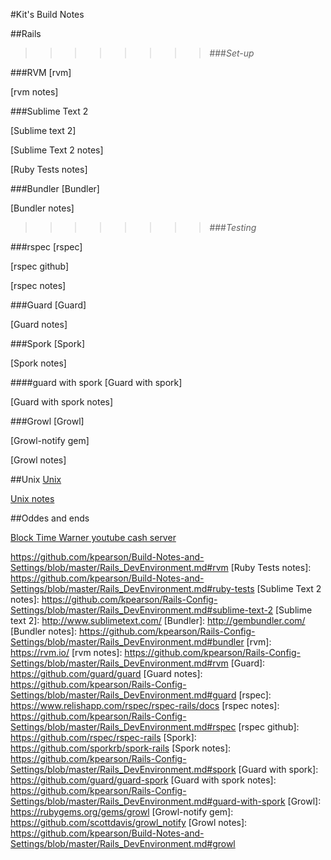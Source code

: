 #Kit's Build Notes

##Rails

>>>>>>>>###<em>Set-up</em>

###RVM
[rvm]

[rvm notes]

###Sublime Text 2

[Sublime text 2]

[Sublime Text 2 notes]

[Ruby Tests notes]



###Bundler
[Bundler]

[Bundler notes]


>>>>>>>>###<em>Testing</em>

###rspec
[rspec]

[rspec github]

[rspec notes]



###Guard
[Guard]

[Guard notes]



###Spork
[Spork]

[Spork notes]



####guard with spork
[Guard with spork]

[Guard with spork notes]



###Growl
[Growl]

[Growl-notify gem]

[Growl notes]



##Unix
[Unix]

[Unix notes]



##Oddes and ends

[Block Time Warner youtube cash server]


https://github.com/kpearson/Build-Notes-and-Settings/blob/master/Rails_DevEnvironment.md#rvm
[Ruby Tests notes]: https://github.com/kpearson/Build-Notes-and-Settings/blob/master/Rails_DevEnvironment.md#ruby-tests
[Sublime Text 2 notes]: https://github.com/kpearson/Rails-Config-Settings/blob/master/Rails_DevEnvironment.md#sublime-text-2
[Sublime text 2]: http://www.sublimetext.com/
[Bundler]: http://gembundler.com/
[Bundler notes]: https://github.com/kpearson/Rails-Config-Settings/blob/master/Rails_DevEnvironment.md#bundler
[rvm]: https://rvm.io/
[rvm notes]: https://github.com/kpearson/Rails-Config-Settings/blob/master/Rails_DevEnvironment.md#rvm
[Guard]: https://github.com/guard/guard
[Guard notes]: https://github.com/kpearson/Rails-Config-Settings/blob/master/Rails_DevEnvironment.md#guard
[rspec]: https://www.relishapp.com/rspec/rspec-rails/docs
[rspec notes]: https://github.com/kpearson/Rails-Config-Settings/blob/master/Rails_DevEnvironment.md#rspec
[rspec github]: https://github.com/rspec/rspec-rails
[Spork]: https://github.com/sporkrb/spork-rails
[Spork notes]: https://github.com/kpearson/Rails-Config-Settings/blob/master/Rails_DevEnvironment.md#spork
[Guard with spork]: https://github.com/guard/guard-spork
[Guard with spork notes]: https://github.com/kpearson/Rails-Config-Settings/blob/master/Rails_DevEnvironment.md#guard-with-spork
[Growl]: https://rubygems.org/gems/growl
[Growl-notify gem]: https://github.com/scottdavis/growl_notify
[Growl notes]: https://github.com/kpearson/Build-Notes-and-Settings/blob/master/Rails_DevEnvironment.md#growl

[unix]: http://www.unix.org/
[unix notes]: https://github.com/kpearson/Rails-Config-Settings/blob/master/Rails_DevEnvironment.md#unix


[Block Time Warner youtube cash server]: https://github.com/kpearson/Rails-Config-Settings/blob/master/Blocking-YouTube-cash-ip%27s.md
